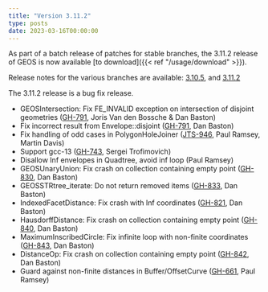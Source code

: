 ```yaml
---
title: "Version 3.11.2"
type: posts
date: 2023-03-16T00:00:00
---
```


As part of a batch release of patches for stable branches, the 3.11.2 release of GEOS is now available [to download]({{< ref "/usage/download" >}}).

Release notes for the various branches are available:
[3.10.5](https://github.com/libgeos/geos/blob/3.10.5/NEWS), and
[3.11.2](https://github.com/libgeos/geos/blob/3.11.2/NEWS)

The 3.11.2 release is a bug fix release.

 <!--more-->

* GEOSIntersection: Fix FE_INVALID exception on intersection of disjoint geometries ([GH-791](https://github.com/libgeos/geos/issues/791), Joris Van den Bossche & Dan Baston)
* Fix incorrect result from Envelope::disjoint ([GH-791](https://github.com/libgeos/geos/issues/791), Dan Baston)
* Fix handling of odd cases in PolygonHoleJoiner ([JTS-946](https://github.com/locationtech/jts/pull/946), Paul Ramsey, Martin Davis)
* Support gcc-13 ([GH-743](https://github.com/libgeos/geos/issues/743), Sergei Trofimovich)
* Disallow Inf envelopes in Quadtree, avoid inf loop (Paul Ramsey)
* GEOSUnaryUnion: Fix crash on collection containing empty point ([GH-830](https://github.com/libgeos/geos/issues/830), Dan Baston)
* GEOSSTRtree_iterate: Do not return removed items ([GH-833](https://github.com/libgeos/geos/issues/833), Dan Baston)
* IndexedFacetDistance: Fix crash with Inf coordinates ([GH-821](https://github.com/libgeos/geos/issues/821), Dan Baston)
* HausdorffDistance: Fix crash on collection containing empty point ([GH-840](https://github.com/libgeos/geos/issues/840), Dan Baston)
* MaximumInscribedCircle: Fix infinite loop with non-finite coordinates ([GH-843](https://github.com/libgeos/geos/issues/843), Dan Baston)
* DistanceOp: Fix crash on collection containing empty point ([GH-842](https://github.com/libgeos/geos/issues/842), Dan Baston)
* Guard against non-finite distances in Buffer/OffsetCurve ([GH-661](https://github.com/libgeos/geos/issues/661), Paul Ramsey)

